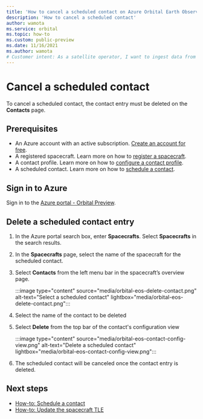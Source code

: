 ```yaml
---
title: 'How to cancel a scheduled contact on Azure Orbital Earth Observation service' 
description: 'How to cancel a scheduled contact'
author: wamota
ms.service: orbital
ms.topic: how-to
ms.custom: public-preview
ms.date: 11/16/2021
ms.author: wamota
# Customer intent: As a satellite operator, I want to ingest data from my satellite into Azure.
---
```


# Cancel a scheduled contact

To cancel a scheduled contact, the contact entry must be deleted on the **Contacts** page.

## Prerequisites

- An Azure account with an active subscription. [Create an account for free](https://azure.microsoft.com/free/?WT.mc_id=A261C142F).
- A registered spacecraft. Learn more on how to [register a spacecraft](register-spacecraft.md).
- A contact profile. Learn more on how to [configure a contact profile](contact-profile.md).
- A scheduled contact. Learn more on how to [schedule a contact](schedule-contact.md).

## Sign in to Azure

Sign in to the [Azure portal - Orbital Preview](https://aka.ms/orbital/portal).

## Delete a scheduled contact entry

1. In the Azure portal search box, enter **Spacecrafts**. Select **Spacecrafts** in the search results.
2. In the **Spacecrafts** page, select the name of the spacecraft for the scheduled contact.
3. Select **Contacts** from the left menu bar in the spacecraft’s overview page.

   :::image type="content" source="media/orbital-eos-delete-contact.png" alt-text="Select a scheduled contact" lightbox="media/orbital-eos-delete-contact.png":::

4. Select the name of the contact to be deleted
5. Select **Delete** from the top bar of the contact's configuration view

   :::image type="content" source="media/orbital-eos-contact-config-view.png" alt-text="Delete a scheduled contact" lightbox="media/orbital-eos-contact-config-view.png":::

6. The scheduled contact will be canceled once the contact entry is deleted.
## Next steps

- [How-to: Schedule a contact](schedule-contact.md)
- [How-to: Update the spacecraft TLE](update-tle.md)